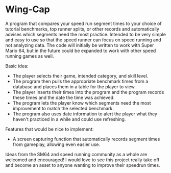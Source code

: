 # Wing-Cap
A program that compares your speed run segment times to your choice of tutorial benchmarks, top runner splits, or other records and automatically advises which segments need the most practice. Intended to be very simple and easy to use so that the speed runner can focus on speed running and not analyzing data.
The code will initially be written to work with Super Mario 64, but in the future could be expanded to work with other speed running games as well.

Basic idea:
- The player selects their game, intended category, and skill level.
- The program then pulls the appropriate benchmark times from a database and places them in a table for the player to view.
- The player inserts their times into the program and the program records these times and the date the time was achieved.
- The program lets the player know which segments need the most improvement to match the selected benchmark.
- The program also uses date information to alert the player what they haven't practiced in a while and could use refreshing.

Features that would be nice to implement:
- A screen capturing function that automatically records segment times from gameplay, allowing even easier use.

Ideas from the SM64 and speed running community as a whole are welcomed and encouraged!
I would love to see this project really take off and become an asset to anyone wanting to improve their speedrun times.
